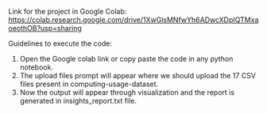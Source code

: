 Link for the project in Google Colab: https://colab.research.google.com/drive/1XwGlsMNfwYh6ADwcXDpIQTMxaoeothOB?usp=sharing

Guidelines to execute the code:
1. Open the Google colab link or copy paste the code in any python notebook.
2. The upload files prompt will appear where we should upload the 17 CSV files present in computing-usage-dataset.
3. Now the output will appear through visualization and the report is generated in insights_report.txt file.
